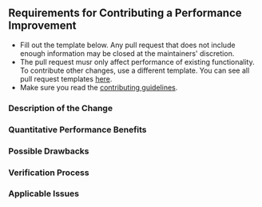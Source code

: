 ## Requirements for Contributing a Performance Improvement

* Fill out the template below. Any pull request that does not include enough information may be closed at the maintainers' discretion.
* The pull request musr only affect performance of existing functionality. To contribute other changes, use a different template. You can see all pull request templates [here](https://github.com/JazzBrotha/screenmycode/tree/master/.github/PULL_REQUEST_TEMPLATE).
* Make sure you read the [contributing guidelines](https://github.com/JazzBrotha/screenmycode/blob/master/CONTRIBUTING.md).

### Description of the Change

<!-- Describe the design of your change and what your code will be doing. If we can't understand what your code is doing from this description, we may close the pull request. Keep in mind that the maintainer reviewing this PR may not have worked with the code here recently, so please walk us through the concepts. -->

### Quantitative Performance Benefits

<!-- Describe precisely the improvement observed (for example, reduced time to complete an operation, reduced memory use, etc.) and how you measured this change.

Note: Not required, but you may include graphs to demonstrate this change or attached dumps from the built-in profiling tools. -->

### Possible Drawbacks

<!-- What are the possible side-effects or negative impacts of the code change? -->

### Verification Process

<!-- What process did you follow to verify that the change has not introduced any regressions? Describe the actions you performed (including buttons you clicked, text you typed, commands you ran, etc.), and describe the results you observed. -->

### Applicable Issues

<!-- Does this fix any issues? -->
